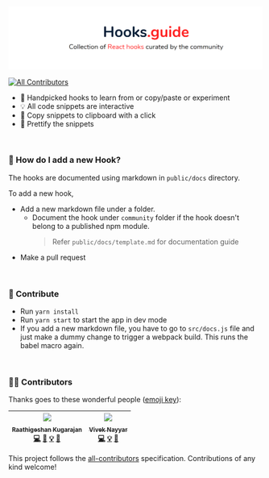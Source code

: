 <div align="center">
    <img src="./banner.PNG">
 <sup>

  </sup>
</div>

[![All Contributors](https://img.shields.io/badge/all_contributors-2-orange.svg?style=flat-square)](#contributors)

- 🍎 Handpicked hooks to learn from or copy/paste or experiment
- 💡 All code snippets are interactive
- 🎈 Copy snippets to clipboard with a click
- 💄 Prettify the snippets

<br/>

### 🍒 How do I add a new Hook?

The hooks are documented using markdown in `public/docs` directory.

To add a new hook,

- Add a new markdown file under a folder.
  - Document the hook under `community` folder if the hook doesn't belong to a published npm module.
    > Refer `public/docs/template.md` for documentation guide
- Make a pull request

<br/>

### 🧡 Contribute

- Run `yarn install`
- Run `yarn start` to start the app in dev mode
- If you add a new markdown file, you have to go to `src/docs.js` file and just make a dummy change to trigger a webpack build. This runs the babel macro again.

<br/>

### 👩‍🎨 Contributors

Thanks goes to these wonderful people ([emoji key](https://github.com/kentcdodds/all-contributors#emoji-key)):

<!-- ALL-CONTRIBUTORS-LIST:START - Do not remove or modify this section -->
<!-- prettier-ignore -->
| [<img src="https://avatars0.githubusercontent.com/u/3108160?v=4" width="100px;"/><br /><sub><b>Raathigeshan Kugarajan</b></sub>](https://twitter.com/Raathigesh)<br />[💻](https://github.com/Raathigesh/hooks.guide/commits?author=Raathigesh "Code") [🎨](#design-Raathigesh "Design") [💡](#example-Raathigesh "Examples") [📖](https://github.com/Raathigesh/hooks.guide/commits?author=Raathigesh "Documentation") | [<img src="https://avatars3.githubusercontent.com/u/4931048?v=4" width="100px;"/><br /><sub><b>Vivek Nayyar</b></sub>](https://www.viveknayyar.in/)<br />[💻](https://github.com/Raathigesh/hooks.guide/commits?author=vivek12345 "Code") [💡](#example-vivek12345 "Examples") [📖](https://github.com/Raathigesh/hooks.guide/commits?author=vivek12345 "Documentation") |
| :---: | :---: |

<!-- ALL-CONTRIBUTORS-LIST:END -->

This project follows the [all-contributors](https://github.com/kentcdodds/all-contributors) specification. Contributions of any kind welcome!
